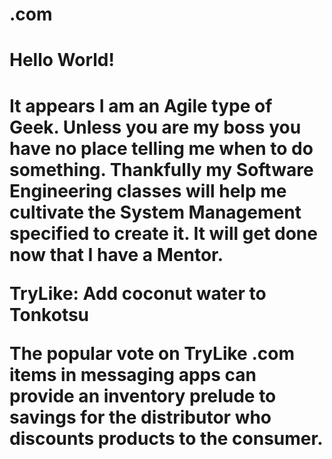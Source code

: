 # .com   

<h1>Hello World!<h1>  
<p>It appears I am an Agile type of Geek.  Unless you are my boss you have no place telling me when to do something. Thankfully my Software Engineering classes will help me cultivate the System Management specified to create it.  It will get done now that I have a Mentor.<p>

TryLike: Add coconut water to Tonkotsu

The popular vote on TryLike .com items in messaging apps can provide an inventory prelude to savings for the distributor who discounts  products to the consumer. 

